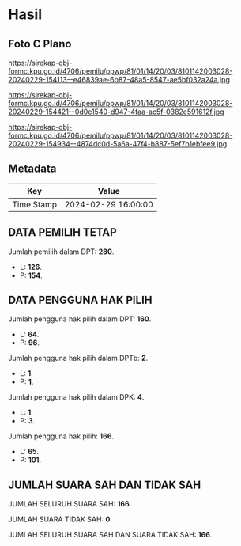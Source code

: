 # Hasil

## Foto C Plano

https://sirekap-obj-formc.kpu.go.id/4706/pemilu/ppwp/81/01/14/20/03/8101142003028-20240229-154113--e46839ae-6b87-48a5-8547-ae5bf032a24a.jpg

https://sirekap-obj-formc.kpu.go.id/4706/pemilu/ppwp/81/01/14/20/03/8101142003028-20240229-154421--0d0e1540-d947-4faa-ac5f-0382e591612f.jpg

https://sirekap-obj-formc.kpu.go.id/4706/pemilu/ppwp/81/01/14/20/03/8101142003028-20240229-154934--4874dc0d-5a6a-47f4-b887-5ef7b1ebfee9.jpg


## Metadata

| Key        | Value               |
| ---------- | ------------------- |
| Time Stamp | 2024-02-29 16:00:00 |


## DATA PEMILIH TETAP

Jumlah pemilih dalam DPT: **280**.
 * L: **126**.
 * P: **154**.

## DATA PENGGUNA HAK PILIH

Jumlah pengguna hak pilih dalam DPT: **160**.
 * L: **64**.
 * P: **96**.

Jumlah pengguna hak pilih dalam DPTb: **2**.
 * L: **1**.
 * P: **1**.

Jumlah pengguna hak pilih dalam DPK: **4**.
 * L: **1**.
 * P: **3**.

Jumlah pengguna hak pilih: **166**.
 * L: **65**.
 * P: **101**.

## JUMLAH SUARA SAH DAN TIDAK SAH

JUMLAH SELURUH SUARA SAH: **166**.

JUMLAH SUARA TIDAK SAH: **0**.

JUMLAH SELURUH SUARA SAH DAN SUARA TIDAK SAH: **166**.


